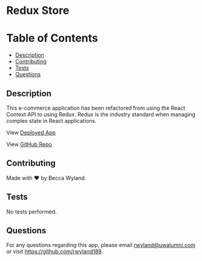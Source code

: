 # Redux Store

# Table of Contents
  * [Description](#description)
  * [Contributing](#contributing)
  * [Tests](#tests)
  * [Questions](#Questions)

  ## Description
  This e-commerce application has been refactored from using the React Context API to using Redux. Redux is the industry standard when managing complex state in React applications.
  
  View [Deployed App](https://rwyland-shop-shop.herokuapp.com/)

  View [GitHub Repo](https://github.com/rwyland189/shop-shop)

  ## Contributing
  Made with ❤️ by Becca Wyland.

  ## Tests
  No tests performed.

  ## Questions
  For any questions regarding this app, please email rwyland@uwalumni.com or visit https://github.com/rwyland189.
